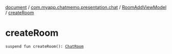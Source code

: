 [document](../../index.md) / [com.myapp.chatmemo.presentation.chat](../index.md) / [RoomAddViewModel](index.md) / [createRoom](./create-room.md)

# createRoom

`suspend fun createRoom(): `[`ChatRoom`](../../com.myapp.chatmemo.domain.model.entity/-chat-room/index.md)